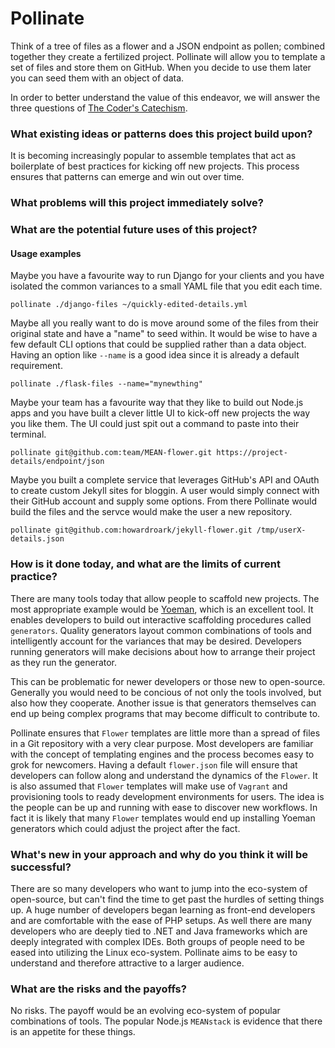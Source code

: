 # Pollinate

Think of a tree of files as a flower and a JSON endpoint as pollen; combined
together they create a fertilized project. Pollinate will allow you to template 
a set of files and store them on GitHub.  When you decide to use them later
you can seed them with an object of data.

In order to better understand the value of this endeavor, we will answer the
three questions of [The Coder's Catechism](https://github.com/codingcoop/coders-catechism).

### What existing ideas or patterns does this project build upon?

It is becoming increasingly popular to assemble templates that act as boilerplate
of best practices for kicking off new projects.  This process ensures that patterns
can emerge and win out over time.

### What problems will this project immediately solve?

### What are the potential future uses of this project?



#### Usage examples

Maybe you have a favourite way to run Django for your clients and you have
isolated the common variances to a small YAML file that you edit each time.

```
pollinate ./django-files ~/quickly-edited-details.yml
```

Maybe all you really want to do is move around some of the files from their
original state and have a "name" to seed within. It would be wise to have a
few default CLI options that could be supplied rather than a data object.
Having an option like `--name` is a good idea since it is already a default
requirement.

```
pollinate ./flask-files --name="mynewthing"
```

Maybe your team has a favourite way that they like to build out Node.js apps
and you have built a clever little UI to kick-off new projects the way you
like them. The UI could just spit out a command to paste into their terminal.

```
pollinate git@github.com:team/MEAN-flower.git https://project-details/endpoint/json
```

Maybe you built a complete service that leverages GitHub's API and OAuth to
create custom Jekyll sites for bloggin. A user would simply connect with
their GitHub account and supply some options. From there Pollinate would build
the files and the servce would make the user a new repository.

```
pollinate git@github.com:howardroark/jekyll-flower.git /tmp/userX-details.json
```

### How is it done today, and what are the limits of current practice?

There are many tools today that allow people to scaffold new projects. The most
appropriate example would be [Yoeman](http://yeoman.io/), which is an excellent
tool. It enables developers to build out interactive scaffolding procedures
called `generators`. Quality generators layout common combinations of tools
and intelligently account for the variances that may be desired. Developers
running generators will make decisions about how to arrange their project as
they run the generator.

This can be problematic for newer developers or those new to open-source.
Generally you would need to be concious of not only the tools involved, but also
how they cooperate. Another issue is that generators themselves can end up
being complex programs that may become difficult to contribute to.

Pollinate ensures that `Flower` templates are little more than a spread of
files in a Git repository with a very clear purpose. Most developers are
familiar with the concept of templating engines and the process becomes
easy to grok for newcomers. Having a default `flower.json` file will ensure
that developers can follow along and understand the dynamics of the `Flower`.
It is also assumed that `Flower` templates will make use of `Vagrant` and
provisioning tools to ready development environments for users. The idea is
the people can be up and running with ease to discover new workflows. In fact
it is likely that many `Flower` templates would end up installing Yoeman
generators which could adjust the project after the fact.

### What's new in your approach and why do you think it will be successful?

There are so many developers who want to jump into the eco-system of
open-source, but can't find the time to get past the hurdles of setting things
up. A huge number of developers began learning as front-end developers and
are comfortable with the ease of PHP setups. As well there are many developers
who are deeply tied to .NET and Java frameworks which are deeply integrated
with complex IDEs. Both groups of people need to be eased into utilizing the
Linux eco-system. Pollinate aims to be easy to understand and therefore
attractive to a larger audience.



### What are the risks and the payoffs?

No risks. The payoff would be an evolving eco-system of popular combinations of
tools. The popular Node.js `MEANstack` is evidence that there is an appetite for
these things.
